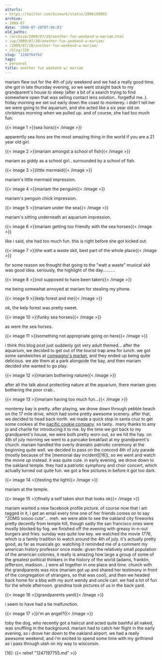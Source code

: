 ```yaml
---
alturls:
- https://twitter.com/bismark/status/2886156002
archive:
- 2009-07
date: '2009-07-28T07:06:03'
old_paths:
- /archive/2009/07/28/another-fun-weekend-w-mariam.html
- /wp/2009/07/28/another-fun-weekend-w-mariam/
- /2009/07/28/another-fun-weekend-w-mariam/
- /blog/319
slug: '1248764763'
tags:
- personal
title: another fun weekend w/ mariam
---
```


mariam flew out for the 4th of july weekend and we had a really good time.
she got in late thursday evening, so we went straight back to my
grandparent's house to sleep (after a bit of a search trying to find
somewhere open that was selling contact lens solution.. forgetful me..).
friday morning we set out early down the coast to monterey. i didn't tell
her we were going to the aquarium, and she acted like a six year old on
christmas morning when we pulled up. and of course, she had too much fun:

{{< image 1 >}}sea lions{{< /image >}}

apparently sea lions are the most amazing thing in the world if you are
a 21 year old girl.

{{< image 2 >}}mariam amongst a school of fish{{< /image >}}

mariam as giddy as a school girl.. surrounded by a school of fish.

{{< image 3 >}}little mermaid{{< /image >}}

mariam's little mermaid impression.

{{< image 4 >}}mariam the penguin{{< /image >}}

mariam's penguin chick impression.

{{< image 5 >}}mariam under the sea{{< /image >}}

mariam's sitting underneath an aquarium impression.

{{< image 6 >}}mariam getting too friendly with the sea horses{{< /image >}}

like i said, she had too much fun. this is right before she got kicked
out.

{{< image 7 >}}the watt a waste skit, best part of the whole place{{< /image >}}

for some reason we thought that going to the "watt a waste" musical skit
was good idea. seriously, the highlight of the day..........

{{< image 8 >}}not supposed to have been taken{{< /image >}}

me being somewhat annoyed at mariam for stealing my phone.

{{< image 9 >}}kelp forest and me{{< /image >}}

ok, the kelp forest was pretty sweet.

{{< image 10 >}}funky sea horses{{< /image >}}

as were the sea horses.

{{< image 11 >}}something not appropriate going on here{{< /image >}}

i think this blog post just suddenly got very adult themed... after the
aquarium, we decided to get out of the tourist trap area for lunch. we got
some sandwiches at [compagno's market][12], and they ended up being quite
delicious. we ate them at a park alongside the bay, and then mariam
decided she wanted to go play.

{{< image 12 >}}mariam bothering nature{{< /image >}}

after all the talk about protecting nature at the aquarium, there mariam
goes bothering the poor crab..

{{< image 13 >}}mariam having too much fun...{{< /image >}}

monterey bay is pretty. after playing, we drove down through pebble beach
on the 17 mile drive, which had some pretty awesome scenery. after that,
we decided to head back north. we made a quick stop in santa cruz to get
some cookies at the [pacific cookie company][15]. so tasty.. many thanks
to amy jo and charlie for introducing it to me. by the time we got back to
my grandparent's house, we were both pretty worn out, so we hit the hay.
on 4th of july morning we went to a pancake breakfast at my grandparent's
church. mariam handled the overly dramatic patriotic ceremony at the
beginning quite well. we decided to pass on the concord 4th of july parade
(mostly because of the [memorial day incident][16]), so we went and watch
the movie _up_ instead. it was quite cute. in early evening, we drove down
to the oakland temple. they had a patriotic symphony and choir concert,
which actually turned out quite fun. we got a few pictures in before it
got too dark.

{{< image 14 >}}testing the light{{< /image >}}

mariam at the temple.

{{< image 15 >}}finally a self taken shot that looks ok{{< /image >}}

mariam wanted a new facebook profile picture. of course now that i am
tagged in it, i get an email every time one of her friends comes on to say
"ZOMG soooo cute"... meh. we were able to see the oakland city fireworks
pretty decently from temple hill, though sadly the san francisco ones were
mostly blocked by fog. we finished off the evening with greasy in-n-out
burgers and fries. sunday was quite low key. we watched the movie _1776_,
which is a family tradition to watch around the 4th of july. it's actually
pretty good, as far as musicals go. watching it reminded me of a comment
my american history professor once made: given the relatively small
population of the american colonies, it really is amazing how large
a group of some of the greatest political thinkers in the history of the
world (adams, franklin, jefferson, madison...) were all together in one
place and time. church with the grandparents was nice (mariam got up and
shared her testimony in front of the congregation of strangers, so that
was cool), and then we headed back home for a bbq with my aunt wendy and
uncle carl. we had a lot of fun for the whole afternoon. grandma took
pictures of us in the back yard.

{{< image 16 >}}grandparents yard{{< /image >}}

i seem to have had a tie malfunction.

{{< image 17 >}}i'm an angel?{{< /image >}}

toby the dog, who recently got a haircut and acted quite bashful all
naked, was snuffling in the background. mariam had to catch her flight in
the early evening, so i drove her down to the oakland airport. we had
a really awesome weekend, and i'm excited to spend some time with my
girlfriend as i pass through utah on my way to wisconsin.

[12]: http://www.yelp.com/biz/compagnos-market-and-deli-monterey
[15]: http://www.yelp.com/biz/pacific-cookie-company-santa-cruz
[16]: {{< relref "1247197755.md" >}}

